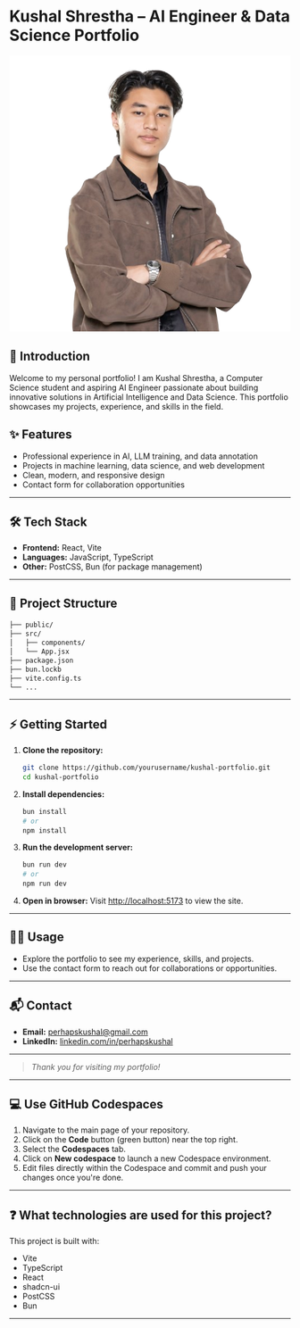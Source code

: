 # Kushal Shrestha – AI Engineer & Data Science Portfolio
![Banner](public/kushal-photo.png)

## 🚀 Introduction
Welcome to my personal portfolio! I am Kushal Shrestha, a Computer Science student and aspiring AI Engineer passionate about building innovative solutions in Artificial Intelligence and Data Science. This portfolio showcases my projects, experience, and skills in the field.

## ✨ Features

- Professional experience in AI, LLM training, and data annotation
- Projects in machine learning, data science, and web development
- Clean, modern, and responsive design
- Contact form for collaboration opportunities

---

## 🛠️ Tech Stack

- **Frontend:** React, Vite
- **Languages:** JavaScript, TypeScript
- **Other:** PostCSS, Bun (for package management)

---

## 📂 Project Structure

```text
├── public/
├── src/
│   ├── components/
│   └── App.jsx
├── package.json
├── bun.lockb
├── vite.config.ts
└── ...
```

---

## ⚡ Getting Started

1. **Clone the repository:**
	```sh
	git clone https://github.com/yourusername/kushal-portfolio.git
	cd kushal-portfolio
	```
2. **Install dependencies:**
	```sh
	bun install
	# or
	npm install
	```
3. **Run the development server:**
	```sh
	bun run dev
	# or
	npm run dev
	```
4. **Open in browser:**
	Visit [http://localhost:5173](http://localhost:5173) to view the site.

---

## 🧑‍💻 Usage

- Explore the portfolio to see my experience, skills, and projects.
- Use the contact form to reach out for collaborations or opportunities.

---

## 📬 Contact

- **Email:** [perhapskushal@gmail.com](mailto:perhapskushal@gmail.com)
- **LinkedIn:** [linkedin.com/in/perhapskushal](https://linkedin.com/in/perhapskushal)

---

> _Thank you for visiting my portfolio!_

---

## 💻 Use GitHub Codespaces

1. Navigate to the main page of your repository.
2. Click on the **Code** button (green button) near the top right.
3. Select the **Codespaces** tab.
4. Click on **New codespace** to launch a new Codespace environment.
5. Edit files directly within the Codespace and commit and push your changes once you're done.

---

## ❓ What technologies are used for this project?

This project is built with:

- Vite
- TypeScript
- React
- shadcn-ui
- PostCSS
- Bun

---
